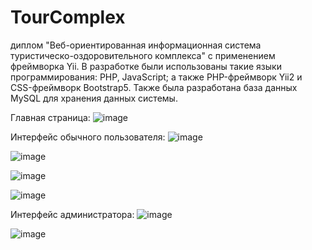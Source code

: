 # TourComplex
диплом "Веб-ориентированная информационная система туристическо-оздоровительного комплекса" с применением фреймворка Yii.
В разработке были использованы такие языки программирования: PHP, JavaScript; а также PHP-фреймворк Yii2 и CSS-фреймворк Bootstrap5.
Также была разработана база данных MySQL для хранения данных системы.

Главная страница:
![image](https://github.com/RammyBlammy/TourComplex/assets/110770366/3057dd59-0561-480b-b662-49b025ba986c)

Интерфейс обычного пользователя:
![image](https://github.com/RammyBlammy/TourComplex/assets/110770366/efa8d25e-4269-4790-850d-c0aac71a79eb)

![image](https://github.com/RammyBlammy/TourComplex/assets/110770366/36c8e5b5-53bc-47fb-a9de-109055a7fd61)

![image](https://github.com/RammyBlammy/TourComplex/assets/110770366/75a527bf-ed3c-4382-ab78-4128b84d9729)

![image](https://github.com/RammyBlammy/TourComplex/assets/110770366/44d5c4f2-146b-4dec-80b8-97013a3b849c)


Интерфейс администратора:
![image](https://github.com/RammyBlammy/TourComplex/assets/110770366/060b4c5d-6c66-4339-9ec3-66434bc2adc3)

![image](https://github.com/RammyBlammy/TourComplex/assets/110770366/169c1107-a207-4d67-9eb3-45a75b1855a5)


